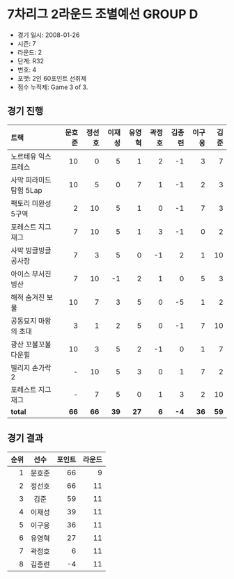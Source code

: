 # 7차리그 2라운드 조별예선 GROUP D

- 경기 일시: 2008-01-26
- 시즌: 7
- 라운드: 2
- 단계: R32
- 번호: 4
- 포맷: 2인 60포인트 선취제
- 점수 누적제: Game 3 of 3.





## 경기 진행

| 트랙 | 문호준 | 정선호 | 이재성 | 유영혁 | 곽정호 | 김종련 | 이구응 | 김준 |
|:---|---:|---:|---:|---:|---:|---:|---:|---:|
| 노르테유 익스프레스 | 10 | 0 | 5 | 1 | 2 | -1 | 3 | 7 |
| 사막 피라미드 탐험 5Lap | 10 | 5 | 0 | 7 | 1 | -1 | 2 | 3 |
| 팩토리 미완성 5구역 | 2 | 10 | 5 | 1 | 0 | -1 | 7 | 3 |
| 포레스트 지그재그 | 7 | 10 | 5 | 1 | 3 | -1 | 0 | 2 |
| 사막 빙글빙글 공사장 | 7 | 3 | 5 | 0 | -1 | 2 | 1 | 10 |
| 아이스 부서진 빙산 | 7 | 10 | -1 | 2 | 1 | 0 | 5 | 3 |
| 해적 숨겨진 보물 | 10 | 7 | 3 | 5 | 0 | -5 | 1 | 2 |
| 공동묘지 마왕의 초대 | 3 | 1 | 2 | 5 | 0 | -1 | 7 | 10 |
| 광산 꼬불꼬불 다운힐 | 10 | 3 | 5 | 2 | -1 | 0 | 1 | 7 |
| 빌리지 손가락 2 | - | 10 | 5 | 3 | 0 | 1 | 7 | 2 |
| 포레스트 지그재그 | - | 7 | 5 | 0 | 1 | 3 | 2 | 10 |
| __total__ | __66__ | __66__ | __39__ | __27__ | __6__ | __-4__ | __36__ | __59__ |




## 경기 결과

| 순위 | 선수 | 포인트 | 라운드 |
|---:|:---:|---:|---:|
| 1 | 문호준 | 66 | 9 |
| 2 | 정선호 | 66 | 11 |
| 3 | 김준 | 59 | 11 |
| 4 | 이재성 | 39 | 11 |
| 5 | 이구응 | 36 | 11 |
| 6 | 유영혁 | 27 | 11 |
| 7 | 곽정호 | 6 | 11 |
| 8 | 김종련 | -4 | 11 |

